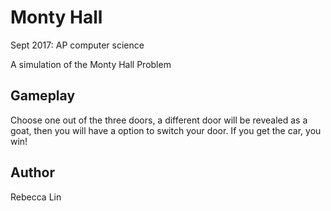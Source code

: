 Monty Hall
==========
Sept 2017: AP computer science 

A simulation of the Monty Hall Problem

Gameplay
--------
Choose one out of the three doors, a different door will be revealed as a goat, then you will have a option to switch your door. If you get the car, you win!

Author
------
Rebecca Lin
